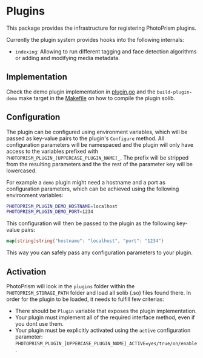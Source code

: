 # Plugins

This package provides the infrastructure for registering PhotoPrism plugins.

Currently the plugin system provides hooks into the following internals:

- `indexing`: Allowing to run different tagging and face detection algorithms or adding and modifying media metadata.

## Implementation

Check the demo plugin implementation in [plugin.go](./demo/plugin.go) and the `build-plugin-demo` make target in the [Makefile](../../Makefile) on how to compile the plugin solib.

## Configuration

The plugin can be configured using environment variables, which will be passed as key-value pairs to the plugin's `Configure` method.
All configuration parameters will be namespaced and the plugin will only have access to the variables prefixed with `PHOTOPRISM_PLUGIN_[UPPERCASE_PLUGIN_NAME]_`. The prefix will be stripped from the resulting parameters and the the rest of the parameter key will be lowercased.

For example a `demo` plugin might need a hostname and a port as configuration parameters, which can be achieved using the following environment variables:

```sh
PHOTOPRISM_PLUGIN_DEMO_HOSTNAME=localhost
PHOTOPRISM_PLUGIN_DEMO_PORT=1234
```

This configuration will then be passed to the plugin as the following key-value pairs:

```go
map[string]string{"hostname": "localhost", "port": "1234"}
```

This way you can safely pass any configuration parameters to your plugin.

## Activation

PhotoPrism will look in the `plugins` folder within the `PHOTOPRISM_STORAGE_PATH` folder and load all solib (.so) files found there. In order for the plugin to be loaded, it needs to fulfill few criterias:

- There should be `Plugin` variable that exposes the plugin implementation.
- Your plugin must implement all of the required interface method, even if you dont use them.
- Your plugin must be explicitly activated using the `active` configuration parameter: `PHOTOPRISM_PLUGIN_[UPPERCASE_PLUGIN_NAME]_ACTIVE=yes/true/on/enable`.
